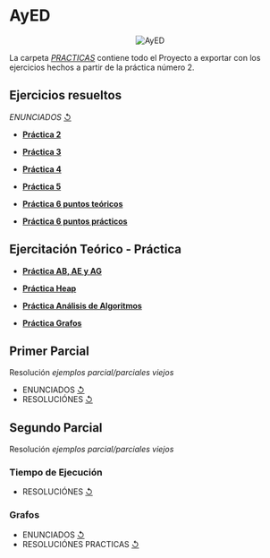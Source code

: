 # AyED
 <p align="center">
  <img src= "https://i.postimg.cc/Vkp8wx6G/1bb8d848a713e4bea8aa98d9c40841b9.jpg" alt = "AyED"/>
</p>

La carpeta [_PRACTICAS_](https://github.com/agusrnfr/AyED/tree/main/Practicas) contiene todo el Proyecto a exportar con los ejercicios hechos a partir de la práctica número 2.

## Ejercicios resueltos

*ENUNCIADOS* [↺](https://github.com/agusrnfr/AyED/tree/main/Enunciados%20y%20otros)

* [**Práctica 2**](https://github.com/agusrnfr/AyED/tree/main/Practicas/src/tp02)

* [**Práctica 3**](https://github.com/agusrnfr/AyED/tree/main/Practicas/src/tp03)

* [**Práctica 4**](https://github.com/agusrnfr/AyED/tree/main/Practicas/src/tp04)

* [**Práctica 5**](https://github.com/agusrnfr/AyED/tree/main/Enunciados%20y%20otros/Practica%205)

* [**Práctica 6 puntos teóricos**](https://github.com/agusrnfr/AyED/tree/main/Enunciados%20y%20otros/Practica%206) 
* [**Práctica 6 puntos prácticos**](https://github.com/agusrnfr/AyED/tree/main/Practicas/src/tp06)

## Ejercitación Teórico - Práctica
* [**Práctica AB, AE y AG**](https://github.com/agusrnfr/AyED/tree/main/Teoria%20-%20Practica/Ejercitacion%20AB%20y%20AG)

* [**Práctica Heap**](https://github.com/agusrnfr/AyED/tree/main/Teoria%20-%20Practica/Ejercitacion%20HEAP)

* [**Práctica Análisis de Algoritmos**](https://github.com/agusrnfr/AyED/tree/main/Teoria%20-%20Practica/Ejercitacion%20teorica%20de%20Analisis%20de%20Algoritmos)

* [**Práctica Grafos**](https://github.com/agusrnfr/AyED/tree/main/Teoria%20-%20Practica/Ejercitacion%20sobre%20Grafos)

## Primer Parcial 

  Resolución *ejemplos parcial/parciales viejos*
  
* ENUNCIADOS [↺](https://github.com/agusrnfr/AyED/tree/main/Enunciados%20y%20otros/Parcial1)
* RESOLUCIÓNES [↺](https://github.com/agusrnfr/AyED/tree/main/Practicas/src/Parcial/Practica)

## Segundo Parcial

  Resolución *ejemplos parcial/parciales viejos*
 
### Tiempo de Ejecución
  
* RESOLUCIÓNES [↺](https://github.com/agusrnfr/AyED/tree/main/Enunciados%20y%20otros/Parcial2/TiempoEjecucion)

### Grafos
* ENUNCIADOS [↺](https://github.com/agusrnfr/AyED/tree/main/Enunciados%20y%20otros/Parcial2/Grafos)
* RESOLUCIÓNES PRACTICAS [↺](https://github.com/agusrnfr/AyED/tree/main/Practicas/src/Parcial)
